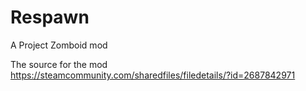 # Respawn
A Project Zomboid mod

The source for the mod https://steamcommunity.com/sharedfiles/filedetails/?id=2687842971
